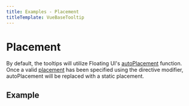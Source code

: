 ```yaml
---
title: Examples - Placement
titleTemplate: VueBaseTooltip
---
```


# Placement
By default, the tooltips will utilize Floating UI's [autoPlacement](https://floating-ui.com/docs/autoPlacement) function. Once a valid [placement](https://floating-ui.com/docs/computePosition#placement) has been specified using the directive modifier, autoPlacement will be replaced with a static placement.

<script setup>
import DemoPlacement from '../../examples/demo/DemoPlacement.vue'
</script>

## Example
<DemoPlacement />
<VTooltip />
